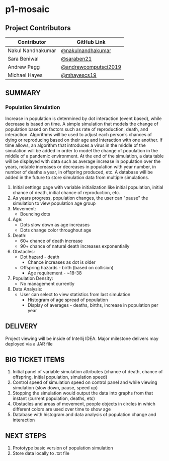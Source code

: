 # p1-mosaic
## Project Contributors
| Contributor | GitHub Link | 
| ----------- | ----------- |
| Nakul Nandhakumar | [@nakulnandhakumar](https://github.com/nakulnandhakumar) |
| Sara Beniwal | [@saraben21](https://github.com/saraben21) |
| Andrew Pegg | [@andrewcomputsci2019](https://github.com/andrewcomputsci2019) |
| Michael Hayes | [@mhayescs19](https://github.com/mhayescs19) | 

## SUMMARY
### Population Simulation 
Increase in population is determined by dot interaction (event based), while decrease is based on time. A simple simulation that models the change of population based on factors such as rate of reproduction, death, and interaction. Algorithms will be used to adjust each person’s chances of dying or reproducing based on their age and interaction with one another. If time allows, an algorithm that introduces a virus in the middle of the simulation will be added in order to model the change of population in the middle of a pandemic environment. At the end of the simulation, a data table will be displayed with data such as average increase in population over the years, notable increases or decreases in population with year number, in number of deaths a year, in offspring produced, etc. A database will be added in the future to store simulation data from multiple simulations.

1. Initial settings page with variable initialization like initial population, initial chance of death, initial chance of reproduction, etc.
2. As years progress, population changes, the user can "pause" the simulation to view population age group
3. Movement:
   * Bouncing dots
4. Age:
   * Dots slow down as age increases
   * Dots change color throughout age
5. Death:
   * 60+ chance of death increase
   * 90+ chance of natural death increases exponentially
6. Obstacles:
   * Dot hazard - death
     * Chance increases as dot is older
   * Offspring hazards - birth (based on collision)
     * Age requirement - ~18-38
7. Population Density:
   * No management currently
8. Data Analysis:
   * User can select to view statistics from last simulation
     * Histogram of age spread of population
     * Display of averages - deaths, births, increase in population per year
 
## DELIVERY
Project viewing will be inside of Intellij IDEA. Major milestone delivers may deployed via a JAR file

## BIG TICKET ITEMS
1. Initial panel of variable simulation attributes (chance of death, chance of offspring, initial population, simulation speed)
2. Control speed of simulation speed on control panel and while viewing simulation (slow down, pause, speed up)
3. Stopping the simulation would output the data into graphs from that instant (current population, deaths, etc)
4. Obstacles and areas of movement, people objects in circles in which different colors are used over time to show age
5. Database with histogram and data analysis of population change and interaction

## NEXT STEPS
1. Prototype basic version of population simulation
2. Store data locally to .txt file
